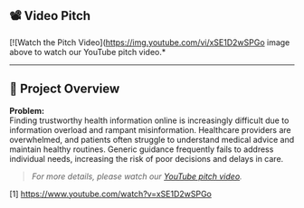 ## 📽️ Video Pitch

[![Watch the Pitch Video](https://img.youtube.com/vi/xSE1D2wSPGo image above to watch our YouTube pitch video.*

---

## 🚀 Project Overview

**Problem:**  
Finding trustworthy health information online is increasingly difficult due to information overload and rampant misinformation. Healthcare providers are overwhelmed, and patients often struggle to understand medical advice and maintain healthy routines. Generic guidance frequently fails to address individual needs, increasing the risk of poor decisions and delays in care.

> _For more details, please watch our [YouTube pitch video](https://youtu.be/xSE1D2wSPGo)._

[1] https://www.youtube.com/watch?v=xSE1D2wSPGo
